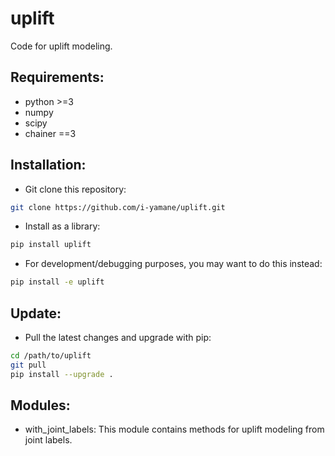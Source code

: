 # uplift
Code for uplift modeling.

## Requirements:
* python >=3
* numpy
* scipy
* chainer ==3

## Installation:
* Git clone this repository:
```bash
git clone https://github.com/i-yamane/uplift.git
```
* Install as a library:
```bash
pip install uplift
```
* For development/debugging purposes, you may want to do this instead:
```bash
pip install -e uplift
```

## Update:
* Pull the latest changes and upgrade with pip:
```bash
cd /path/to/uplift
git pull
pip install --upgrade .
```

## Modules:
* with_joint_labels: This module contains methods for uplift modeling from joint labels.

